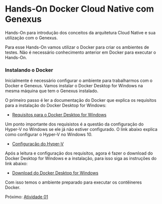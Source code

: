 # Hands-On Docker Cloud Native com Genexus

Hands-On para introdução dos conceitos da arquitetura Cloud Native e sua utilização com o Genexus.

Para esse Hands-On vamos utilizar o Docker para criar os ambientes de testes. Não é necessário conhecimento anterior em Docker para executar o Hands-On.

### Instalando o Docker

Inicialmente é necessário configurar o ambiente para trabalharmos com o Docker e Genexus. Vamos instalar o Docker Desktop for Windows na mesma máquina que tem o Genexus  instalado.

O primeiro passo é ler a documentação do Docker que explica os requisitos para a instalação do Docker Desktop for Windows:

- [Requisitos para o Docker Desktop for Windows](https://docs.docker.com/docker-for-windows/install/#what-to-know-before-you-install)

Um ponto importante dos requisistos é a questão da configuração do Hyper-V no Windows se ele já não estiver configurado. O link abaixo explica como configurar o Hyper-V no Windows 10.

- [Configuração do Hyper-V](https://docs.docker.com/docker-for-windows/troubleshoot/#virtualization)

Após a leitura e configuração dos requisitos, agora é fazer o download do Docker Desktop for Windows e a instalação, para isso siga as instruções do link abaixo:

- [Download do Docker Desktop for Windows](https://hub.docker.com/editions/community/docker-ce-desktop-windows)

Com isso temos o ambiente preparado para executar os contêineres Docker.

Próximo: [Atividade 01](docs/01-atividade.md)